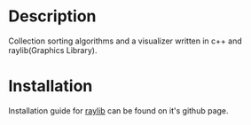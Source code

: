 # Description
Collection sorting algorithms and a visualizer written in c++ and raylib(Graphics Library).

# Installation
Installation guide for [raylib](https://github.com/raysan5/raylib) can be found on it's github page.